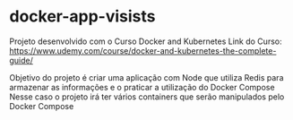 # docker-app-visists
Projeto desenvolvido com o Curso Docker and Kubernetes
Link do Curso: https://www.udemy.com/course/docker-and-kubernetes-the-complete-guide/

Objetivo do projeto é criar uma aplicação com Node que utiliza Redis para armazenar as informações e o praticar a utilização do Docker Compose
Nesse caso o projeto irá ter vários containers que serão manipulados pelo Docker Compose

